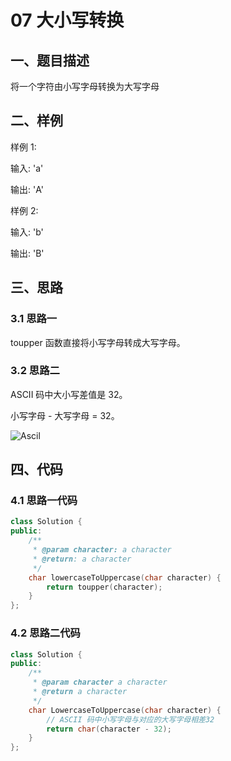 # 07 大小写转换
## 一、题目描述
将一个字符由小写字母转换为大写字母
## 二、样例
样例 1:

输入: 'a'

输出: 'A'

样例 2:

输入: 'b'

输出: 'B'

## 三、思路

### 3.1 思路一
toupper 函数直接将小写字母转成大写字母。

### 3.2 思路二
ASCII 码中大小写差值是 32。

小写字母 - 大写字母 = 32。

![Ascil](https://bkimg.cdn.bcebos.com/pic/e850352ac65c103880a07b53bc119313b17e8941?x-bce-process=image/watermark,image_d2F0ZXIvYmFpa2UxMTY=,g_7,xp_5,yp_5/format,f_auto)

## 四、代码
### 4.1 思路一代码
```cpp
class Solution {
public:
    /**
     * @param character: a character
     * @return: a character
     */
    char lowercaseToUppercase(char character) {
        return toupper(character);
    }
};
```
### 4.2 思路二代码
```cpp
class Solution {
public:
    /**
     * @param character a character
     * @return a character
     */
    char LowercaseToUppercase(char character) {
        // ASCII 码中小写字母与对应的大写字母相差32
        return char(character - 32);
    }
};
```